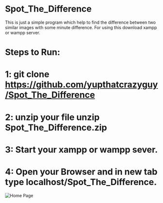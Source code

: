 # Spot_The_Difference
This is just a simple program which help to find the difference between two similar images with some minute difference.
For using this download xampp or wampp server.
# Steps to Run:
# 1: git clone https://github.com/yupthatcrazyguy/Spot_The_Difference
# 2: unzip your file unzip Spot_The_Difference.zip
# 3: Start your xampp or wampp sever.
# 4: Open your Browser and in new tab type localhost/Spot_The_Difference.
![Home Page](https://github.com/yupthatcrazyguy/Spot_The_Difference/blob/master/Screenshots/1.png)
